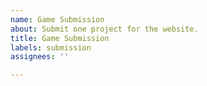 ```yaml
---
name: Game Submission
about: Submit one project for the website.
title: Game Submission
labels: submission
assignees: ''

---
```



